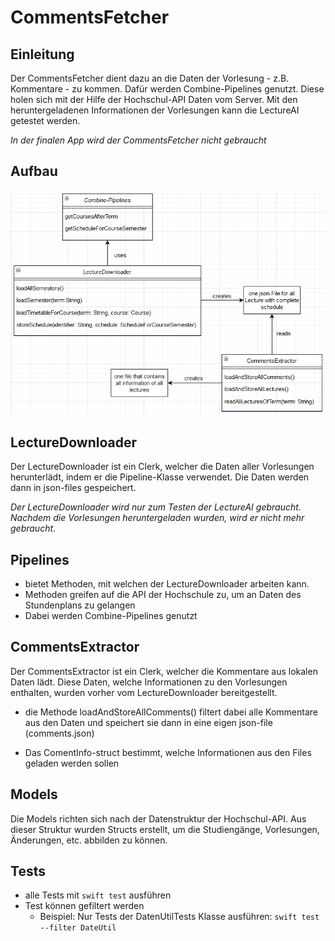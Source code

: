 # CommentsFetcher

## Einleitung

Der CommentsFetcher dient dazu an die Daten der Vorlesung - z.B. Kommentare - zu kommen. Dafür werden Combine-Pipelines genutzt. Diese holen sich mit der Hilfe der Hochschul-API Daten vom Server. Mit den heruntergeladenen Informationen der Vorlesungen kann die LectureAI getestet werden.

*In der finalen App wird der CommentsFetcher nicht gebraucht*

## Aufbau

![CommentsFetcher UML](Docs/Resources/CommentsFetcher.png)

## LectureDownloader

Der LectureDownloader ist ein Clerk, welcher die Daten aller Vorlesungen herunterlädt, indem er die Pipeline-Klasse verwendet. Die Daten werden dann in json-files gespeichert. 

*Der LectureDownloader wird nur zum Testen der LectureAI gebraucht. Nachdem die Vorlesungen heruntergeladen wurden, wird er nicht mehr gebraucht*.

## Pipelines

* bietet Methoden, mit welchen der LectureDownloader arbeiten kann.
* Methoden greifen auf die API der Hochschule zu, um an Daten des Stundenplans zu gelangen
* Dabei werden Combine-Pipelines genutzt

## CommentsExtractor

Der CommentsExtractor ist ein Clerk, welcher die Kommentare aus lokalen Daten lädt. Diese Daten, welche Informationen zu den Vorlesungen enthalten, wurden vorher vom LectureDownloader bereitgestellt.

* die Methode loadAndStoreAllComments() filtert dabei alle Kommentare aus den Daten und speichert sie dann in eine eigen json-file (comments.json)

* Das ComentInfo-struct bestimmt, welche Informationen aus den Files geladen werden sollen 

## Models

Die Models richten sich nach der Datenstruktur der Hochschul-API. Aus dieser Struktur wurden Structs erstellt, um die Studiengänge, Vorlesungen, Änderungen, etc. abbilden zu können.

## Tests 

* alle Tests mit `swift test` ausführen
* Test können gefiltert werden
    * Beispiel: Nur Tests der DatenUtilTests Klasse ausführen: `swift test --filter DateUtil`


